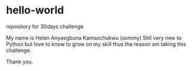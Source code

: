 # hello-world
repository for 30days challenge 





My name is Helen Anyaegbuna Kamsochukwu (sommy)
Still very new to Python but love to know to grow on my skill thus the reason am taking this challenge.

Thank you.
